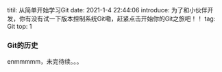 titil: 从简单开始学习Git
date: 2021-1-4 22:44:06
introduce: 为了和小伙伴开发，你有没有试一下版本控制系统Git嘞，赶紧点击开始你的Git之旅吧！！
tag: Git
top: 1

### Git的历史
enmmmmm，未完待续。。。

